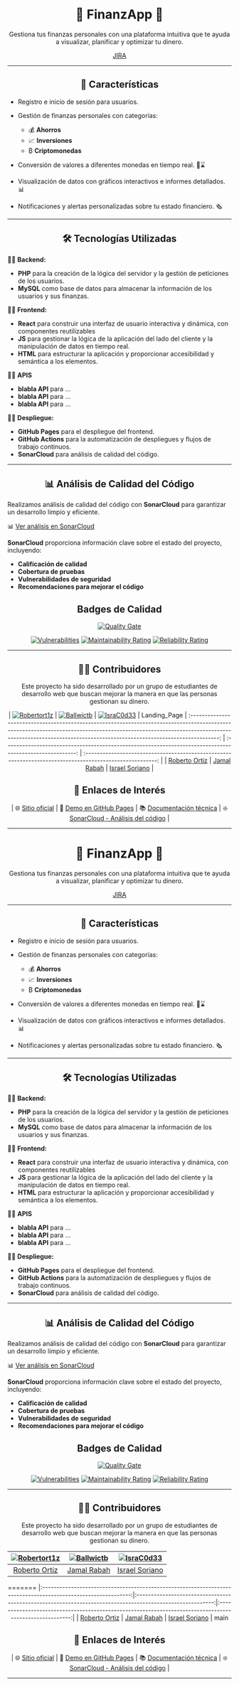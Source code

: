 <div align="center">

<!-- <a href="https://github.com/IsraC0d33/Proyecto1Marcas"><img src="https://github.com/IsraC0d33/Proyecto1Marcas/blob/main/assets/marca.gif" alt="Marca del Repositorio" width="300"></a>
</div> -->

# 💱 **FinanzApp** 🏦

Gestiona tus finanzas personales con una plataforma intuitiva que te ayuda a visualizar, planificar y optimizar tu dinero.

[JIRA](https://finanzapp-team.atlassian.net/jira/software/projects/MFLP/boards/1)

---

## 🌟 Características

</div>

- Registro e inicio de sesión para usuarios.
- Gestión de finanzas personales con categorías:
  - 💰 **Ahorros**
  - 📈 **Inversiones**
  - ₿ **Criptomonedas**

- Conversión de valores a diferentes monedas en tiempo real. 💱⌛
- Visualización de datos con gráficos interactivos e informes detallados. 📊
- Notificaciones y alertas personalizadas sobre tu estado financiero. 🗞️

---
<div align="center">
  
## 🛠️ Tecnologías Utilizadas
</div>

🔹🔧 **Backend:**  
  - **PHP** para la creación de la lógica del servidor y la gestión de peticiones de los usuarios.
  - **MySQL** como base de datos para almacenar la información de los usuarios y sus finanzas.  

🔹🎨 **Frontend:**  
  - **React** para construir una interfaz de usuario interactiva y dinámica, con componentes reutilizables
  - **JS** para gestionar la lógica de la aplicación del lado del cliente y la manipulación de datos en tiempo real.
  - **HTML** para estructurar la aplicación y proporcionar accesibilidad y semántica a los elementos.

🔹🌐 **APIS**  
  - **blabla API** para ...
  - **blabla API** para ...
  - **blabla API** para ...

🔹🚀 **Despliegue:**  
  - **GitHub Pages** para el despliegue del frontend.  
  - **GitHub Actions** para la automatización de despliegues y flujos de trabajo continuos.  
  - **SonarCloud** para análisis de calidad del código.

---
<div align="center">

## 📊 Análisis de Calidad del Código
</div>

Realizamos análisis de calidad del código con **SonarCloud** para garantizar un desarrollo limpio y eficiente.

📊 [Ver análisis en SonarCloud](https://sonarcloud.io/summary/new_code?id=Ballwictb_FinanzApp&branch=main)

**SonarCloud** proporciona información clave sobre el estado del proyecto, incluyendo:

- **Calificación de calidad**  
- **Cobertura de pruebas**  
- **Vulnerabilidades de seguridad**  
- **Recomendaciones para mejorar el código**
<div align="center">
  
## Badges de Calidad
  
[![Quality Gate](https://sonarcloud.io/api/project_badges/quality_gate?project=Ballwictb_FinanzApp)](https://sonarcloud.io/summary/new_code?id=Ballwictb_FinanzApp)

[![Vulnerabilities](https://sonarcloud.io/api/project_badges/measure?project=Ballwictb_FinanzApp&metric=vulnerabilities)](https://sonarcloud.io/summary/new_code?id=Ballwictb_FinanzApp)
[![Maintainability Rating](https://sonarcloud.io/api/project_badges/measure?project=Ballwictb_FinanzApp&metric=sqale_rating)](https://sonarcloud.io/summary/new_code?id=Ballwictb_FinanzApp)
[![Reliability Rating](https://sonarcloud.io/api/project_badges/measure?project=Ballwictb_FinanzApp&metric=reliability_rating)](https://sonarcloud.io/summary/new_code?id=Ballwictb_FinanzApp)
</div>


---

<div align="center">

## 🧑‍💻 Contribuidores

Este proyecto ha sido desarrollado por un grupo de estudiantes de desarrollo web que buscan mejorar la manera en que las personas gestionan su dinero.
<br>

| [![Robertort1z](https://media.licdn.com/dms/image/v2/D4E03AQF1Mi1JaTHkAA/profile-displayphoto-shrink_100_100/B4EZOYNpGWGYAU-/0/1733425533958?e=1748476800&v=beta&t=V1g6DfqTh1_TL1Wjz2h9l-ZVcIQG5vnmBO824seLqmU&s=100)](https://github.com/Robertort1z) | [![Ballwictb](https://avatars.githubusercontent.com/u/104717038?v=4&s=100)](https://github.com/Ballwictb) | [![IsraC0d33](https://avatars.githubusercontent.com/u/150441668?v=4&s=100)](https://github.com/IsraC0d33) |
Landing_Page
| :----------------------------------------------------------------------------------------------------------------------------------------------------------------------------------------------------------------------------------------------------: | :-------------------------------------------------------------------------------------------------------: | :-------------------------------------------------------------------------------------------------------: |
|                                                                                                    [Roberto Ortiz](https://github.com/Robertort1z)                                                                                                     |                                [Jamal Rabah](https://github.com/Ballwictb)                                |                              [Israel Soriano](https://github.com/IsraC0d33)                               |

</div>

<div align="center">
  
## 🔗 Enlaces de Interés

| 🌐 [Sitio oficial](https://finanzapp.es/) | 🚀 [Demo en GitHub Pages](https://ballwictb.github.io/FinanzApp/) | 📚 [Documentación técnica](https://github.com/Ballwictb/FinanzApp/wiki) | ❇️ [SonarCloud - Análisis del código](https://sonarcloud.io/dashboard?id=Ballwictb_FinanzApp) |

</div>

---
<div align="center">

<!-- <a href="https://github.com/IsraC0d33/Proyecto1Marcas"><img src="https://github.com/IsraC0d33/Proyecto1Marcas/blob/main/assets/marca.gif" alt="Marca del Repositorio" width="300"></a>
</div> -->

# 💱 **FinanzApp** 🏦

Gestiona tus finanzas personales con una plataforma intuitiva que te ayuda a visualizar, planificar y optimizar tu dinero.

[JIRA](https://finanzapp-team.atlassian.net/jira/software/projects/MFLP/boards/1)

---

## 🌟 Características

</div>

- Registro e inicio de sesión para usuarios.
- Gestión de finanzas personales con categorías:
  - 💰 **Ahorros**
  - 📈 **Inversiones**
  - ₿ **Criptomonedas**

- Conversión de valores a diferentes monedas en tiempo real. 💱⌛
- Visualización de datos con gráficos interactivos e informes detallados. 📊
- Notificaciones y alertas personalizadas sobre tu estado financiero. 🗞️

---
<div align="center">
  
## 🛠️ Tecnologías Utilizadas
</div>

🔹🔧 **Backend:**  
  - **PHP** para la creación de la lógica del servidor y la gestión de peticiones de los usuarios.
  - **MySQL** como base de datos para almacenar la información de los usuarios y sus finanzas.  

🔹🎨 **Frontend:**  
  - **React** para construir una interfaz de usuario interactiva y dinámica, con componentes reutilizables
  - **JS** para gestionar la lógica de la aplicación del lado del cliente y la manipulación de datos en tiempo real.
  - **HTML** para estructurar la aplicación y proporcionar accesibilidad y semántica a los elementos.

🔹🌐 **APIS**  
  - **blabla API** para ...
  - **blabla API** para ...
  - **blabla API** para ...

🔹🚀 **Despliegue:**  
  - **GitHub Pages** para el despliegue del frontend.  
  - **GitHub Actions** para la automatización de despliegues y flujos de trabajo continuos.  
  - **SonarCloud** para análisis de calidad del código.

---
<div align="center">

## 📊 Análisis de Calidad del Código
</div>

Realizamos análisis de calidad del código con **SonarCloud** para garantizar un desarrollo limpio y eficiente.

📊 [Ver análisis en SonarCloud](https://sonarcloud.io/summary/new_code?id=Ballwictb_FinanzApp&branch=main)

**SonarCloud** proporciona información clave sobre el estado del proyecto, incluyendo:

- **Calificación de calidad**  
- **Cobertura de pruebas**  
- **Vulnerabilidades de seguridad**  
- **Recomendaciones para mejorar el código**
<div align="center">
  
## Badges de Calidad
  
[![Quality Gate](https://sonarcloud.io/api/project_badges/quality_gate?project=Ballwictb_FinanzApp)](https://sonarcloud.io/summary/new_code?id=Ballwictb_FinanzApp)

[![Vulnerabilities](https://sonarcloud.io/api/project_badges/measure?project=Ballwictb_FinanzApp&metric=vulnerabilities)](https://sonarcloud.io/summary/new_code?id=Ballwictb_FinanzApp)
[![Maintainability Rating](https://sonarcloud.io/api/project_badges/measure?project=Ballwictb_FinanzApp&metric=sqale_rating)](https://sonarcloud.io/summary/new_code?id=Ballwictb_FinanzApp)
[![Reliability Rating](https://sonarcloud.io/api/project_badges/measure?project=Ballwictb_FinanzApp&metric=reliability_rating)](https://sonarcloud.io/summary/new_code?id=Ballwictb_FinanzApp)
</div>


---

<div align="center">

## 🧑‍💻 Contribuidores

Este proyecto ha sido desarrollado por un grupo de estudiantes de desarrollo web que buscan mejorar la manera en que las personas gestionan su dinero.
<br>

| [![Robertort1z](https://media.licdn.com/dms/image/v2/D4E03AQF1Mi1JaTHkAA/profile-displayphoto-shrink_100_100/B4EZOYNpGWGYAU-/0/1733425533958?e=1748476800&v=beta&t=V1g6DfqTh1_TL1Wjz2h9l-ZVcIQG5vnmBO824seLqmU&s=100)](https://github.com/Robertort1z) | [![Ballwictb](https://avatars.githubusercontent.com/u/104717038?v=4&s=100)](https://github.com/Ballwictb) | [![IsraC0d33](https://avatars.githubusercontent.com/u/150441668?v=4&s=100)](https://github.com/IsraC0d33) |
| :----------------------------------------------------------------------------------------------------------------------------------------------------------------------------------------------------------------------------------------------------: | :-------------------------------------------------------------------------------------------------------: | :-------------------------------------------------------------------------------------------------------: |
|                                                                                                    [Roberto Ortiz](https://github.com/Robertort1z)                                                                                                     |                                [Jamal Rabah](https://github.com/Ballwictb)                                |                              [Israel Soriano](https://github.com/IsraC0d33)                               |
=======
|:-------------------------------------------------------------------------------------------------------------:|:---------------------------------------------------------------------------------------------------------:|:-------------------------------------------------------------------------------------------------------:|
| [Roberto Ortiz](https://github.com/Robertort1z)                                                                 | [Jamal Rabah](https://github.com/Ballwictb)                                                                 | [Israel Soriano](https://github.com/IsraC0d33)                                                               |
main

</div>

<div align="center">
  
## 🔗 Enlaces de Interés

| 🌐 [Sitio oficial](https://finanzapp.es/) | 🚀 [Demo en GitHub Pages](https://ballwictb.github.io/FinanzApp/) | 📚 [Documentación técnica](https://github.com/Ballwictb/FinanzApp/wiki) | ❇️ [SonarCloud - Análisis del código](https://sonarcloud.io/dashboard?id=Ballwictb_FinanzApp) |

</div>

---
